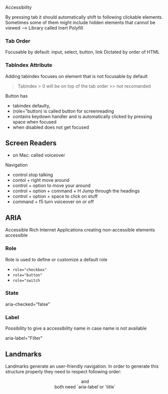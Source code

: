 Accessibility

By pressing tab it should automatically shift to following clickable elements.
Sometimes some of them might include hidden elements that cannot be viewed --> Library called Inert Polyfill

### Tab Order

Focusable by default: input, select, button, link
Dictated by order of HTML

### TabIndex Attribute

<p tabindex="0">Adding tabindex focuses on element that is not focusable by default<p>

> Tabindex > 0 will be on top of the tab order >> not recomanded

Button has

- tabindex defaulty,
- (role="button) is called button for screenreading
- contains keydown handler and is automatically clicked by pressing space when focused
- when disabled does not get focused

## Screen Readers

- on Mac: called voiceover

Navigation

- control stop talking
- contol + right move around
- control + option to move your around
- control + option + command + H Jump through the headings
- control + option + space to click on stuff
- command + f5 turn voiceover on or off

## ARIA

Accessible Rich Internet Applications
creating non-accessible elements accessible

### Role

Role is used to define or customize a default role

- `role="checkbox"`
- `role="button"`
- `role="switch`

### State

aria-checked="false"

### Label

Possibility to give a accessibility name in case name is not available

aria-label="Filter"

## Landmarks

Landmarks generate an user-friendly navigation. In order to generate this structure properly they need to respect following order:

<header>
<nav></nav>
<header/>
<aside />
<main />
<footer />

<section aria-label="about" /> and <form arial-label="contact" /> both need `aria-label`or `title`
